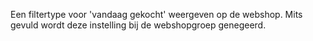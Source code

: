 Een filtertype voor 'vandaag gekocht' weergeven op de webshop. Mits gevuld wordt deze instelling bij de webshopgroep genegeerd.